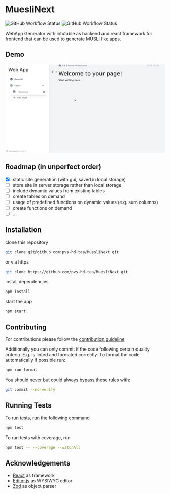 # MuesliNext

![GitHub Workflow Status](https://img.shields.io/github/workflow/status/pvs-hd-tea/MuesliNext/Build?style=flat)
![GitHub Workflow Status](https://img.shields.io/github/workflow/status/pvs-hd-tea/MuesliNext/Test?label=test&style=flat)

WebApp Generator with intutable as backend and react framework for frontend that can be used to generate [MÜSLI](https://github.com/muesli-hd/muesli) like apps.

## Demo

![App demo](./static/WebAppGenDemo.gif)

## Roadmap (in unperfect order)

- [x] static site generation (with gui, saved in local storage)
- [ ] store site in server storage rather than local storage
- [ ] include dynamic values from existing tables
- [ ] create tables on demand
- [ ] usage of predefined functions on dynamic values (e.g. sum columns)
- [ ] create functions on demand
- [ ] ...

## Installation

clone this repository

```bash
git clone git@github.com:pvs-hd-tea/MuesliNext.git
```

or via https

```bash
git clone https://github.com/pvs-hd-tea/MuesliNext.git
```

install dependencies

```bash
npm install
```

start the app

```bash
npm start
```

## Contributing

For contributions please follow the [contribution guideline](https://gist.github.com/buddiman/628d55d0b08ff0672af5f4c156afeb08)

Additionally you can only commit if the code following certain quality criteria.
E.g. is linted and formated correctly. To format the code automatically if possible run:

```bash
npm run format
```

You should never but could always bypass these rules with:

```bash
git commit --no-verify
```

## Running Tests

To run tests, run the following command

```bash
npm test
```

To run tests with coverage, run

```bash
npm test -- --coverage --watchAll
```

## Acknowledgements

- [React](https://github.com/facebook/react) as framework
- [Editor.js](https://github.com/codex-team/editor.js) as WYSIWYG editor
- [Zod](https://github.com/colinhacks/zod) as object parser
